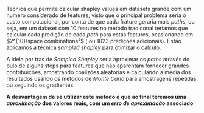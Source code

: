 Tecnica que permite calcular shapley values em datasets grande com um numero considerado de features, visto que o principal problema seria o custo computacional, por conta de que cada frature geraria mais *paths*, ou seja, em um dataset com 10 features no metodo tradiconal teriamos que calcular cada predição de cada *path* para estas features, ocasionando em $2^{10}\space combinations⁹$ ( ou 1023 predições adicionais). Então aplicamos a técnica *sampled shapley* para otimizar o calculo.

A ideia por tras de *Sampled Shapley* seria aproximar os *paths* através do pulo de alguns steps para features que não aparentam fornecer grandes contribuições, amostrando coalizões aleatorias e calculando a média dos resultados usando os métodos de *Monte Carlo* para amostragens repetidas, ou seguindo os gradientes.

**A desvantagem de se utilizar este método é que ao final teremos uma *aproximação* dos valores reais, com um *erro de aproximação* associado**

